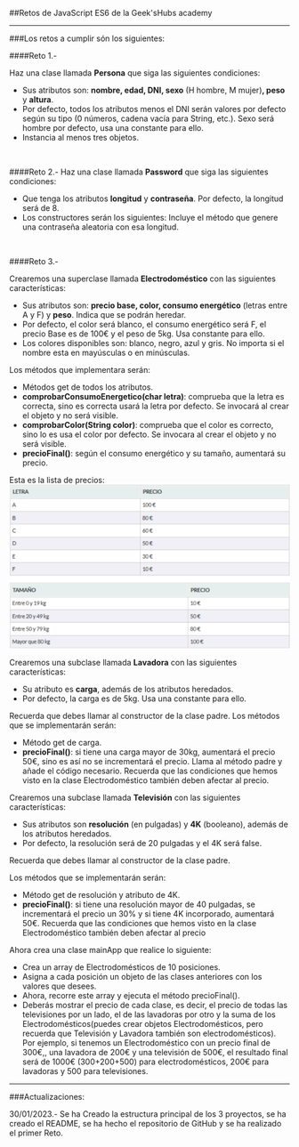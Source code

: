 ##Retos de JavaScript ES6 de la Geek'sHubs academy

***

###Los retos a cumplir són los siguientes:

####Reto 1.-  
  
Haz una clase llamada <b>Persona</b> que siga las siguientes condiciones:  

- Sus atributos son: <b>nombre, edad, DNI, sexo</b> (H hombre, M mujer)<b>, peso</b> y <b>altura</b>.
- Por defecto, todos los atributos menos el DNI serán valores por defecto según su tipo (0 números, cadena vacía para String, etc.). Sexo será hombre por defecto, usa una constante para ello.
- Instancia al menos tres objetos. 
<br>  

####Reto 2.- 
Haz una clase llamada <b>Password</b> que siga las siguientes condiciones:  

- Que tenga los atributos <b>longitud</b> y <b>contraseña</b>. Por defecto, la longitud será de 8.
- Los constructores serán los siguientes:
Incluye el método que genere una contraseña aleatoria con esa longitud. 
<br>  

####Reto 3.-

Crearemos una superclase llamada <b>Electrodoméstico</b> con las siguientes características:  

- Sus atributos son: <b>precio base, color, consumo energético</b> (letras entre A y F) y <b>peso</b>. Indica que se podrán heredar.
- Por defecto, el color será blanco, el consumo energético será F, el precio Base es de 100€ y el peso de 5kg. Usa constante para ello.
- Los colores disponibles son: blanco, negro, azul y gris. No importa si el nombre esta en mayúsculas o en minúsculas.

Los métodos que implementara serán:
- Métodos get de todos los atributos.
- <b>comprobarConsumoEnergetico(char letra)</b>: comprueba que la letra es correcta, sino es correcta usará la letra por defecto. Se invocará al crear el objeto y no será visible.
- <b>comprobarColor(String color)</b>: comprueba que el color es correcto, sino lo es usa el color por defecto. Se invocara al crear el objeto y no será visible.
- <b>precioFinal()</b>: según el consumo energético y su tamaño, aumentará su precio.

Esta es la lista de precios:
<img src= "/Img/listaPrecios.png" width="600"> 
<br> 

Crearemos una subclase llamada <b>Lavadora</b> con las siguientes características:
- Su atributo es <b>carga</b>, además de los atributos heredados.
- Por defecto, la carga es de 5kg. Usa una constante para ello.

Recuerda que debes llamar al constructor de la clase padre.
Los métodos que se implementarán serán:

- Método get de carga.
- <b>precioFinal()</b>: si tiene una carga mayor de 30kg, aumentará el precio 50€, sino es así no se incrementará el precio. Llama al método padre y añade el código necesario. Recuerda que las condiciones que hemos visto en la clase Electrodoméstico también deben afectar al precio.

Crearemos una subclase llamada <b>Televisión</b> con las siguientes características:
- Sus atributos son <b>resolución</b> (en pulgadas) y <b>4K</b> (booleano), además de los atributos heredados.
- Por defecto, la resolución será de 20 pulgadas y el 4K será false.

Recuerda que debes llamar al constructor de la clase padre.

Los métodos que se implementarán serán:

- Método get de resolución y atributo de 4K.
- <b>precioFinal()</b>: si tiene una resolución mayor de 40 pulgadas, se incrementará el precio un 30% y si tiene 4K incorporado, aumentará 50€. Recuerda que las condiciones que hemos visto en la clase Electrodoméstico también deben afectar al precio

Ahora crea una clase mainApp que realice lo siguiente:

- Crea un array de Electrodomésticos de 10 posiciones.
- Asigna a cada posición un objeto de las clases anteriores con los valores que desees.
- Ahora, recorre este array y ejecuta el método precioFinal().
- Deberás mostrar el precio de cada clase, es decir, el precio de todas las televisiones por un lado, el de las lavadoras por otro y la suma de los Electrodomésticos(puedes crear objetos Electrodomésticos, pero recuerda que Televisión y Lavadora también son electrodomésticos). Por ejemplo, si tenemos un Electrodoméstico con un precio final de 300€,, una lavadora de 200€ y una televisión de 500€, el resultado final será de 1000€ (300+200+500) para electrodomésticos, 200€ para lavadoras y 500 para televisiones.


***



###Actualizaciones:

30/01/2023.- Se ha Creado la estructura principal de los 3 proyectos, se ha creado el README, se ha hecho el repositorio de GitHub y se ha realizado el primer Reto.
